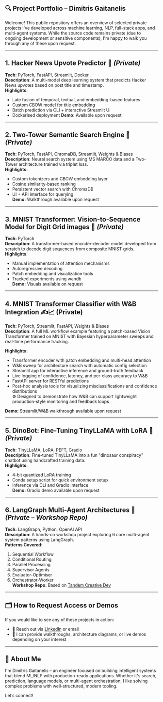 ## 🔍 Project Portfolio – Dimitris Gaitanelis

Welcome! This public repository offers an overview of selected private projects I've developed across machine learning, NLP, full-stack apps, and multi-agent systems. While the source code remains private (due to ongoing development or sensitive components), I'm happy to walk you through any of these upon request.

---

## 1. Hacker News Upvote Predictor 🧠 *(Private)*  
**Tech:** PyTorch, FastAPI, Streamlit, Docker  
**Description:** A multi-model deep learning system that predicts Hacker News upvotes based on post title and timestamp.  
**Highlights:**
- Late fusion of temporal, textual, and embedding-based features
- Custom CBOW model for title embedding
- Batch prediction via CLI + interactive Streamlit UI
- Dockerised deployment
**Demo:** Available upon request

---

## 2. Two-Tower Semantic Search Engine 🔎 *(Private)*  
**Tech:** PyTorch, FastAPI, ChromaDB, Streamlit, Weights & Biases  
**Description:** Neural search system using MS MARCO data and a Two-Tower architecture trained via triplet loss.  
**Highlights:**
- Custom tokenizers and CBOW embedding layer
- Cosine similarity-based ranking
- Persistent vector search with ChromaDB
- UI + API interface for querying  
**Demo:** Walkthrough available upon request

---

## 3. MNIST Transformer: Vision-to-Sequence Model for Digit Grid images 🔢 *(Private)*  
**Tech:** PyTorch  
**Description:** A transformer-based encoder-decoder model developed from scratch to decode digit sequences from composite MNIST grids.  
**Highlights:**
- Manual implementation of attention mechanisms
- Autoregressive decoding
- Patch embedding and visualization tools
- Tracked experiments using wandb  
**Demo:** Visuals available on request

---

## 4. MNIST Transformer Classifier with W&B Integration ✍️📈 (Private)

**Tech:** PyTorch, Streamlit, FastAPI, Weights & Biases  
**Description:** A full ML workflow example featuring a patch-based Vision Transformer trained on MNIST with Bayesian hyperparameter sweeps and real-time performance tracking.  

**Highlights:**
- Transformer encoder with patch embedding and multi-head attention  
- W&B sweep for architecture search with automatic config selection  
- Streamlit app for interactive inference and ground-truth feedback  
- Live logging of confidence, latency, and per-class accuracy to W&B  
- FastAPI server for RESTful predictions  
- Post-hoc analysis tools for visualizing misclassifications and confidence distributions  
⚙️ Designed to demonstrate how W&B can support lightweight production-style monitoring and feedback loops  

**Demo:** Streamlit/W&B walkthrough available upon request

---

## 5. DinoBot: Fine-Tuning TinyLLaMA with LoRA 🦖 *(Private)*  
**Tech:** TinyLLaMA, LoRA, PEFT, Gradio  
**Description:** Fine-tuned TinyLLaMA into a fun "dinosaur conspiracy" chatbot using handcrafted training data.  
**Highlights:**
- 4-bit quantized LoRA training
- Conda setup script for quick environment setup
- Inference via CLI and Gradio interface  
**Demo:** Gradio demo available upon request

---

## 6. LangGraph Multi-Agent Architectures 🤖 *(Private – Workshop Repo)*  
**Tech:** LangGraph, Python, OpenAI API  
**Description:** A hands-on workshop project exploring 6 core multi-agent system patterns using LangGraph.  
**Patterns Covered:**
1. Sequential Workflow  
2. Conditional Routing  
3. Parallel Processing  
4. Supervisor Agents  
5. Evaluator-Optimiser  
6. Orchestrator-Worker  
**Workshop Repo:** Based on [Tandem Creative Dev](https://github.com/TandemCreativeDev)

---

## 🗂️ How to Request Access or Demos
If you would like to see any of these projects in action:
- 📩 Reach out via [LinkedIn](https://www.linkedin.com/in/dimitris-gaitanelis/) or email
- 🔐 I can provide walkthroughs, architecture diagrams, or live demos depending on your interest

---

## 🙌 About Me
I'm Dimitris Gaitanelis – an engineer focused on building intelligent systems that blend ML/NLP with production-ready applications. Whether it's search, prediction, language models, or multi-agent orchestration, I like solving complex problems with well-structured, modern tooling.

Let’s connect!
